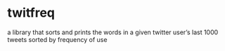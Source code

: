 twitfreq
========

a library that sorts and prints the words in a given twitter user’s last 1000  tweets sorted by frequency of use
